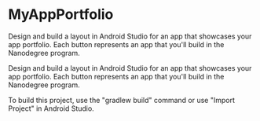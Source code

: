 # MyAppPortfolio

Design and build a layout in Android Studio for an app that showcases your app portfolio. Each button represents an app that you'll build in the Nanodegree program.

Design and build a layout in Android Studio for an app that showcases your app portfolio. Each button represents an app that you'll build in the Nanodegree program.

To build this project, use the "gradlew build" command or use "Import Project" in Android Studio.